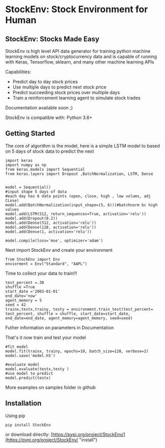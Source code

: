 # StockEnv: Stock Environment for Human
## StockEnv: Stocks Made Easy

StockEnv is high level API data generator for training python machine learning models on stock/cryptocurrency data and is capable of running with Keras, Tensorflow, sklearn, and many other machine learning APIs

Capabilities:

- Predict day to day stock prices
- Use multiple days to predict next stock price
- Predict succeeding stock prices over multiple days
- Train a reinforcement learning agent to simulate stock trades


Documentation available soon ;)

StockEnv is compatible with: Python 3.6+

## Getting Started
The core of algorithm is the model, here is a simple LSTM model to based on 5 days of stock data to predict the next

	import keras
	import numpy as np
	from keras.models import Sequential
	from keras.layers import Dropout ,BatchNormalization, LSTM, Dense 

  
	model = Sequential()
	#input shape 5 days of data 
	#each day has 6 data points (open, close, high , low volums, adj CLose)
	model.add(BatchNormalization(input_shape=(5, 6)))#batchnorm bc high values
    model.add(LSTM(512, return_sequences=True, activation='relu'))
    model.add(Dropout(0.2))
    model.add(Dense(512, activation='relu'))
	model.add(Dense(128, activation='relu'))	
    model.add(Dense(1, activation='relu'))

    model.compile(loss='mse', optimizer='adam')

Next import StockEnv and create your environment
 
    from StockEnv import Env
    enviorment = Env("Standard", "AAPL")

Time to collect your data to train!!!

	test_percent =.30
	shuffle =True
	start_date ='2003-01-01'
	end_date='now'
	agent_memory = 5
	seed = 42
	trainx,testx,trainy, testy = environment.train_test(test_percent= test_percent, shuffle = shuffle, start_date=start_date, end_date=end_date, agent_memory=agent_memory, seed=seed)

Futher information on parameters in Documentation 


That's it now train and test your model
	
	#fit model
    model.fit(trainx, trainy, epochs=10, batch_size=128, verbose=2)
    model.save('model.h5')

    #evaluate model
    model.evaluate(testx,testy )
    #use model to predict
    model.predict(testx)

More examples on samples folder in github

## Installation

Using pip
	
	pip install StockEnv

or download directly: [https://pypi.org/project/StockEnv/](https://pypi.org/project/StockEnv/ "install") 
